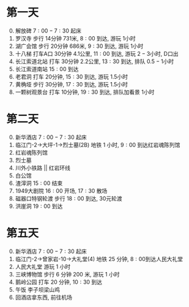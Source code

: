 # 第一天

0. 解放碑  $7:00-7:30$ 起床
1. 罗汉寺  步行 $14$分钟 $731$米, $8:00$ 到达, 游玩 $1$小时
2. 湖广会馆  步行 $20$分钟 $686$米, $9:30$ 到达, 游玩 $1$小时
3. 十八梯  打车A口 $30$分钟 $4.1$公里, $11:00$ 到达, 游玩 $2-3$小时, D口出
4. 长江索道北站 打车 $30$分钟 $2.2$公里, $13:30$ 到达, 排队 $0.5-1$小时
5. 长江索道南站 $15:00$ 到达
6. 老君洞 打车 $20$分钟, $15:30$ 到达, 游玩 $1.5$小时
7. 黄桷垭 步行 $30$分钟, $17:30$ 到达, 游玩 $1.5$小时
8. 一颗树观景台 打车 $10$分钟, $19:30$ 到达, 排队加看景 $1$小时

# 第二天

0. 新华酒店  $7:00-7:30$ 起床
1. 临江门-2->大坪-1->烈士墓(2B) 地铁 $1$ 小时, $9:00$ 到达红岩魂陈列馆
2. 红岩魂陈列馆
3. 烈士墓
4. 川外小铁路 || 红岩环线
5. 白公馆
6. 渣滓洞 $15:00$ 结束
7. 1949大剧院 $16:00$ 开场, $17:30$ 散场
8. 磁器口特钢轮渡 步行 $18:00$ 到达, 30元轮渡
9. 洪崖洞 $19:00$ 到达

# 第五天

0. 新华酒店 $7:00-7:30$ 起床
1. 临江门-2->曾家岩-10->大礼堂(4) 地铁 $25$ 分钟, $8:00$到达人民大礼堂
2. 人民大礼堂 游玩 $1$ 小时
3. 三峡博物馆 步行 $6$ 分钟 $200$ 米, 游玩 $1$ 小时
4. 鹅岭公园 打车 $20$ 分钟, $10:30$ 到达
5. 午饭 李子坝梁山鸡
6. 回酒店拿东西, 前往机场